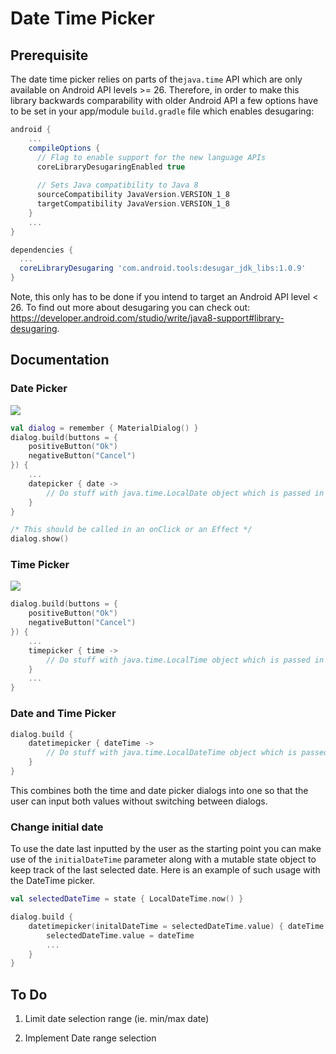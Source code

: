 # Date Time Picker

## Prerequisite

The date time picker relies on parts of the`java.time` API  which are only available on Android API levels >= 26. Therefore, in order to make this library backwards comparability with older Android API a few options have to be set in your app/module `build.gradle` file which enables desugaring:

````gradle
android {
	...
    compileOptions {
      // Flag to enable support for the new language APIs
      coreLibraryDesugaringEnabled true
        
      // Sets Java compatibility to Java 8
      sourceCompatibility JavaVersion.VERSION_1_8
      targetCompatibility JavaVersion.VERSION_1_8
	}
	...
}

dependencies {
  ...
  coreLibraryDesugaring 'com.android.tools:desugar_jdk_libs:1.0.9'
}
````

Note, this only has to be done if you intend to target an Android API level < 26. To find out more about desugaring you can check out: https://developer.android.com/studio/write/java8-support#library-desugaring. 

## Documentation

### Date Picker

![](https://raw.githubusercontent.com/vanpra/compose-material-dialogs/main/imgs/date.png)

```kotlin
val dialog = remember { MaterialDialog() }
dialog.build(buttons = {
    positiveButton("Ok")
    negativeButton("Cancel")
}) {
    ...
    datepicker { date ->
        // Do stuff with java.time.LocalDate object which is passed in
    }
}

/* This should be called in an onClick or an Effect */ 
dialog.show()
```

### Time Picker

![](https://raw.githubusercontent.com/vanpra/compose-material-dialogs/main/imgs/time.png)

```kotlin
dialog.build(buttons = {
    positiveButton("Ok")
    negativeButton("Cancel")
}) {
    ...
    timepicker { time ->
        // Do stuff with java.time.LocalTime object which is passed in
    }
    ...
}
```



### Date and Time Picker

```kotlin
dialog.build {
    datetimepicker { dateTime ->
        // Do stuff with java.time.LocalDateTime object which is passed in
    }
}
```

This combines both the time and date picker dialogs into one so that the user can input both values without switching between dialogs. 

### Change initial date

To use the date last inputted by the user as the starting point you can make use of the `initialDateTime` parameter along with a mutable state object to keep track of the last selected date. Here is an example of such usage with the DateTime picker.

```kotlin
val selectedDateTime = state { LocalDateTime.now() }

dialog.build {
    datetimepicker(initalDateTime = selectedDateTime.value) { dateTime ->
        selectedDateTime.value = dateTime
        ...
    }
}
```

## To Do

1. Limit date selection range (ie. min/max date)

2. Implement Date range selection 
